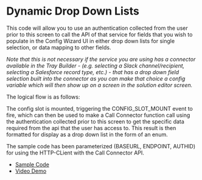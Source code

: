# Dynamic Drop Down Lists
This code will allow you to use an authentication collected from the user prior to this screen 
to call the API of that service for fields that you wish to populate in the Config Wizard UI 
in either drop down lists for single selection, or data mapping to other fields.  

*Note that this is not necessary if the service you are using has a connector available in the Tray Builder - (e.g. selecting a Slack channel/recipient, selecting a Salesforce record type, etc.) - that has a drop down field selection built into the connector as you can make that choice a config variable which will then show up on a screen in the solution editor screen.* 
 
The logical flow is as follows:

The config slot is mounted, triggering the CONFIG_SLOT_MOUNT event to fire, which can then 
be used to make a Call Connector function call using the authentication collected prior to this screen to 
get the specific data required from the api that the user has access to.  This result is then 
formatted for display as a drop down list in the form of an enum.

The sample code has been parameterized (BASEURL, ENDPOINT, AUTHID) for using the HTTP-CLient with the Call Connector API.  

* [Sample Code](../dynamic_drop_down_list/dynamicDDLCallConnector.js)
* [Video Demo](https://www.loom.com/share/5277bf24cc2e4375b419d97a8afd8c4a)

